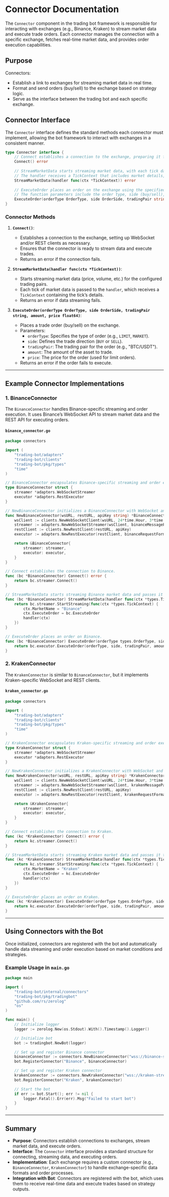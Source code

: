 # Connector Documentation

The `Connector` component in the trading bot framework is responsible for interacting with exchanges (e.g., Binance, Kraken) to stream market data and execute trade orders. Each connector manages the connection with a specific exchange, fetches real-time market data, and provides order execution capabilities.

## Purpose

Connectors:
- Establish a link to exchanges for streaming market data in real time.
- Format and send orders (buy/sell) to the exchange based on strategy logic.
- Serve as the interface between the trading bot and each specific exchange.

## Connector Interface

The `Connector` interface defines the standard methods each connector must implement, allowing the bot framework to interact with exchanges in a consistent manner.

```go
type Connector interface {
    // Connect establishes a connection to the exchange, preparing it for streaming data and executing orders.
    Connect() error
    
    // StreamMarketData starts streaming market data, with each tick data passed to the provided handler.
    // The handler receives a TickContext that includes market details, trading pair, and data.
    StreamMarketData(handler func(ctx *TickContext)) error
    
    // ExecuteOrder places an order on the exchange using the specified parameters.
    // The function parameters include the order type, side (buy/sell), trading pair, amount, and price.
    ExecuteOrder(orderType OrderType, side OrderSide, tradingPair string, amount, price float64) error
}
```

### Connector Methods

1. **`Connect()`**:
    - Establishes a connection to the exchange, setting up WebSocket and/or REST clients as necessary.
    - Ensures that the connector is ready to stream data and execute trades.
    - Returns an error if the connection fails.

2. **`StreamMarketData(handler func(ctx *TickContext))`**:
    - Starts streaming market data (price, volume, etc.) for the configured trading pairs.
    - Each tick of market data is passed to the `handler`, which receives a `TickContext` containing the tick’s details.
    - Returns an error if data streaming fails.

3. **`ExecuteOrder(orderType OrderType, side OrderSide, tradingPair string, amount, price float64)`**:
    - Places a trade order (buy/sell) on the exchange.
    - Parameters:
        - `orderType`: Specifies the type of order (e.g., `LIMIT`, `MARKET`).
        - `side`: Defines the trade direction (`BUY` or `SELL`).
        - `tradingPair`: The trading pair for the order (e.g., "BTC/USDT").
        - `amount`: The amount of the asset to trade.
        - `price`: The price for the order (used for limit orders).
    - Returns an error if the order fails to execute.

---

## Example Connector Implementations

### 1. BinanceConnector

The `BinanceConnector` handles Binance-specific streaming and order execution. It uses Binance’s WebSocket API to stream market data and the REST API for executing orders.

#### `binance_connector.go`

```go
package connectors

import (
    "trading-bot/adapters"
    "trading-bot/clients"
    "trading-bot/pkg/types"
    "time"
)

// BinanceConnector encapsulates Binance-specific streaming and order execution functionality.
type BinanceConnector struct {
    streamer *adapters.WebSocketStreamer
    executor *adapters.RestExecutor
}

// NewBinanceConnector initializes a BinanceConnector with WebSocket and REST clients.
func NewBinanceConnector(wsURL, restURL, apiKey string) *BinanceConnector {
    wsClient := clients.NewWebSocketClient(wsURL, 24*time.Hour, 3*time.Minute, 10*time.Minute, 10, 200)
    streamer := adapters.NewWebSocketStreamer(wsClient, binanceMessageParser, 200)
    restClient := clients.NewRestClient(restURL, apiKey)
    executor := adapters.NewRestExecutor(restClient, binanceRequestFormatter)

    return &BinanceConnector{
        streamer: streamer,
        executor: executor,
    }
}

// Connect establishes the connection to Binance.
func (bc *BinanceConnector) Connect() error {
    return bc.streamer.Connect()
}

// StreamMarketData starts streaming Binance market data and passes it to the provided handler.
func (bc *BinanceConnector) StreamMarketData(handler func(ctx *types.TickContext)) error {
    return bc.streamer.StartStreaming(func(ctx *types.TickContext) {
        ctx.MarketName = "Binance"
        ctx.ExecuteOrder = bc.ExecuteOrder
        handler(ctx)
    })
}

// ExecuteOrder places an order on Binance.
func (bc *BinanceConnector) ExecuteOrder(orderType types.OrderType, side types.OrderSide, tradingPair string, amount, price float64) error {
    return bc.executor.ExecuteOrder(orderType, side, tradingPair, amount, price)
}
```

### 2. KrakenConnector

The `KrakenConnector` is similar to `BinanceConnector`, but it implements Kraken-specific WebSocket and REST clients.

#### `kraken_connector.go`

```go
package connectors

import (
    "trading-bot/adapters"
    "trading-bot/clients"
    "trading-bot/pkg/types"
    "time"
)

// KrakenConnector encapsulates Kraken-specific streaming and order execution functionality.
type KrakenConnector struct {
    streamer *adapters.WebSocketStreamer
    executor *adapters.RestExecutor
}

// NewKrakenConnector initializes a KrakenConnector with WebSocket and REST clients.
func NewKrakenConnector(wsURL, restURL, apiKey string) *KrakenConnector {
    wsClient := clients.NewWebSocketClient(wsURL, 24*time.Hour, 3*time.Minute, 10*time.Minute, 10, 200)
    streamer := adapters.NewWebSocketStreamer(wsClient, krakenMessageParser, 200)
    restClient := clients.NewRestClient(restURL, apiKey)
    executor := adapters.NewRestExecutor(restClient, krakenRequestFormatter)

    return &KrakenConnector{
        streamer: streamer,
        executor: executor,
    }
}

// Connect establishes the connection to Kraken.
func (kc *KrakenConnector) Connect() error {
    return kc.streamer.Connect()
}

// StreamMarketData starts streaming Kraken market data and passes it to the provided handler.
func (kc *KrakenConnector) StreamMarketData(handler func(ctx *types.TickContext)) error {
    return kc.streamer.StartStreaming(func(ctx *types.TickContext) {
        ctx.MarketName = "Kraken"
        ctx.ExecuteOrder = kc.ExecuteOrder
        handler(ctx)
    })
}

// ExecuteOrder places an order on Kraken.
func (kc *KrakenConnector) ExecuteOrder(orderType types.OrderType, side types.OrderSide, tradingPair string, amount, price float64) error {
    return kc.executor.ExecuteOrder(orderType, side, tradingPair, amount, price)
}
```

---

## Using Connectors with the Bot

Once initialized, connectors are registered with the bot and automatically handle data streaming and order execution based on market conditions and strategies.

### Example Usage in `main.go`

```go
package main

import (
    "trading-bot/internal/connectors"
    "trading-bot/pkg/tradingbot"
    "github.com/rs/zerolog"
    "os"
)

func main() {
    // Initialize logger
    logger := zerolog.New(os.Stdout).With().Timestamp().Logger()

    // Initialize bot
    bot := tradingbot.NewBot(logger)

    // Set up and register Binance connector
    binanceConnector := connectors.NewBinanceConnector("wss://binance-stream-url", "https://binance-api-url", "your-api-key")
    bot.RegisterConnector("Binance", binanceConnector)

    // Set up and register Kraken connector
    krakenConnector := connectors.NewKrakenConnector("wss://kraken-stream-url", "https://kraken-api-url", "your-api-key")
    bot.RegisterConnector("Kraken", krakenConnector)

    // Start the bot
    if err := bot.Start(); err != nil {
        logger.Fatal().Err(err).Msg("Failed to start bot")
    }
}
```

---

## Summary

- **Purpose**: Connectors establish connections to exchanges, stream market data, and execute orders.
- **Interface**: The `Connector` interface provides a standard structure for connecting, streaming data, and executing orders.
- **Implementation**: Each exchange requires a custom connector (e.g., `BinanceConnector`, `KrakenConnector`) to handle exchange-specific data formats and order processes.
- **Integration with Bot**: Connectors are registered with the bot, which uses them to receive real-time data and execute trades based on strategy outputs.